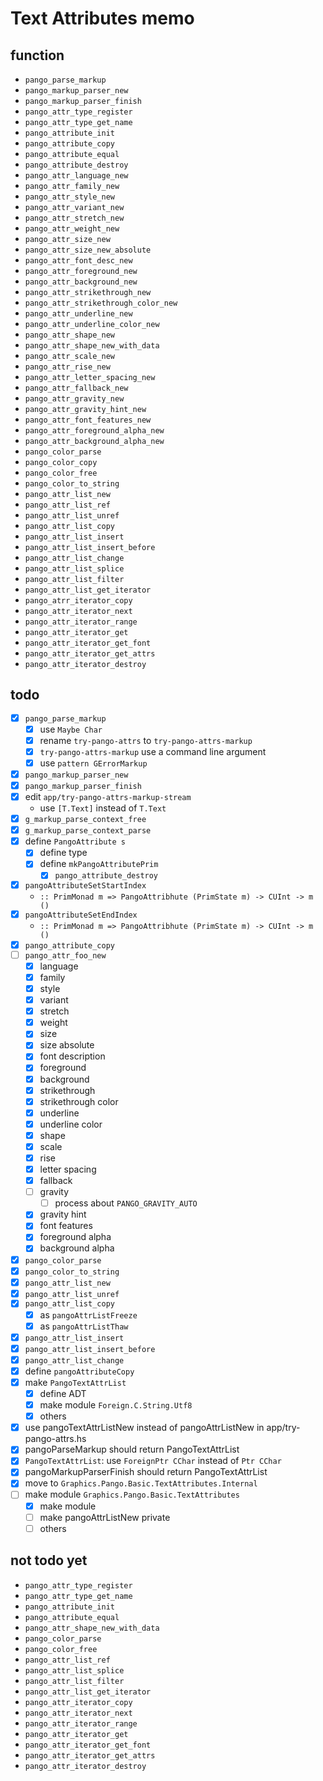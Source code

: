 Text Attributes memo
====================

function
--------

* `pango_parse_markup`
* `pango_markup_parser_new`
* `pango_markup_parser_finish`
* `pango_attr_type_register`
* `pango_attr_type_get_name`
* `pango_attribute_init`
* `pango_attribute_copy`
* `pango_attribute_equal`
* `pango_attribute_destroy`
* `pango_attr_language_new`
* `pango_attr_family_new`
* `pango_attr_style_new`
* `pango_attr_variant_new`
* `pango_attr_stretch_new`
* `pango_attr_weight_new`
* `pango_attr_size_new`
* `pango_attr_size_new_absolute`
* `pango_attr_font_desc_new`
* `pango_attr_foreground_new`
* `pango_attr_background_new`
* `pango_attr_strikethrough_new`
* `pango_attr_strikethrough_color_new`
* `pango_attr_underline_new`
* `pango_attr_underline_color_new`
* `pango_attr_shape_new`
* `pango_attr_shape_new_with_data`
* `pango_attr_scale_new`
* `pango_attr_rise_new`
* `pango_attr_letter_spacing_new`
* `pango_attr_fallback_new`
* `pango_attr_gravity_new`
* `pango_attr_gravity_hint_new`
* `pango_attr_font_features_new`
* `pango_attr_foreground_alpha_new`
* `pango_attr_background_alpha_new`
* `pango_color_parse`
* `pango_color_copy`
* `pango_color_free`
* `pango_color_to_string`
* `pango_attr_list_new`
* `pango_attr_list_ref`
* `pango_attr_list_unref`
* `pango_attr_list_copy`
* `pango_attr_list_insert`
* `pango_attr_list_insert_before`
* `pango_attr_list_change`
* `pango_attr_list_splice`
* `pango_attr_list_filter`
* `pango_attr_list_get_iterator`
* `pango_atrr_iterator_copy`
* `pango_attr_iterator_next`
* `pango_attr_iterator_range`
* `pango_attr_iterator_get`
* `pango_attr_iterator_get_font`
* `pango_attr_iterator_get_attrs`
* `pango_attr_iterator_destroy`

todo
----

* [x] `pango_parse_markup`
	+ [x] use `Maybe Char`
	+ [x] rename `try-pango-attrs` to `try-pango-attrs-markup`
	+ [x] `try-pango-attrs-markup` use a command line argument
	+ [x] use `pattern GErrorMarkup`
* [x] `pango_markup_parser_new`
* [x] `pango_markup_parser_finish`
* [x] edit `app/try-pango-attrs-markup-stream`
	+ use `[T.Text]` instead of `T.Text`
* [x] `g_markup_parse_context_free`
* [x] `g_markup_parse_context_parse`
* [x] define `PangoAttribute s`
	+ [x] define type
	+ [x] define `mkPangoAttributePrim`
		- [x] `pango_attribute_destroy`
* [x] `pangoAttributeSetStartIndex`
	+ `:: PrimMonad m => PangoAttribhute (PrimState m) -> CUInt -> m ()`
* [x] `pangoAttributeSetEndIndex`
	+ `:: PrimMonad m => PangoAttribhute (PrimState m) -> CUInt -> m ()`
* [x] `pango_attribute_copy`
* [ ] `pango_attr_foo_new`
	+ [x] language
	+ [x] family
	+ [x] style
	+ [x] variant
	+ [x] stretch
	+ [x] weight
	+ [x] size
	+ [x] size absolute
	+ [x] font description
	+ [x] foreground
	+ [x] background
	+ [x] strikethrough
	+ [x] strikethrough color
	+ [x] underline
	+ [x] underline color
	+ [x] shape
	+ [x] scale
	+ [x] rise
	+ [x] letter spacing
	+ [x] fallback
	+ [ ] gravity
		- [ ] process about `PANGO_GRAVITY_AUTO`
	+ [x] gravity hint
	+ [x] font features
	+ [x] foreground alpha
	+ [x] background alpha
* [x] `pango_color_parse`
* [x] `pango_color_to_string`
* [x] `pango_attr_list_new`
* [x] `pango_attr_list_unref`
* [x] `pango_attr_list_copy`
	+ [x] as `pangoAttrListFreeze`
	+ [x] as `pangoAttrListThaw`
* [x] `pango_attr_list_insert`
* [x] `pango_attr_list_insert_before`
* [x] `pango_attr_list_change`
* [x] define `pangoAttributeCopy`
* [x] make `PangoTextAttrList`
	+ [x] define ADT
	+ [x] make module `Foreign.C.String.Utf8`
	+ [x] others
* [x] use pangoTextAttrListNew instead of pangoAttrListNew in app/try-pango-attrs.hs
* [x] pangoParseMarkup should return PangoTextAttrList
* [x] `PangoTextAttrList`: use `ForeignPtr CChar` instead of `Ptr CChar`
* [x] pangoMarkupParserFinish should return PangoTextAttrList
* [x] move to `Graphics.Pango.Basic.TextAttributes.Internal`
* [ ] make module `Graphics.Pango.Basic.TextAttributes`
	+ [x] make module
	+ [ ] make pangoAttrListNew private
	+ [ ] others

not todo yet
------------

* `pango_attr_type_register`
* `pango_attr_type_get_name`
* `pango_attribute_init`
* `pango_attribute_equal`
* `pango_attr_shape_new_with_data`
* `pango_color_parse`
* `pango_color_free`
* `pango_attr_list_ref`
* `pango_attr_list_splice`
* `pango_attr_list_filter`
* `pango_attr_list_get_iterator`
* `pango_attr_iterator_copy`
* `pango_attr_iterator_next`
* `pango_attr_iterator_range`
* `pango_attr_iterator_get`
* `pango_attr_iterator_get_font`
* `pango_attr_iterator_get_attrs`
* `pango_attr_iterator_destroy`
